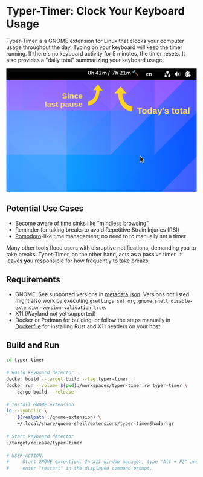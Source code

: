 # Typer-Timer: Clock Your Keyboard Usage

Typer-Timer is a GNOME extension for Linux that clocks your computer usage throughout the day. Typing on your keyboard will keep the timer running. If there's no keyboard activity for 5 minutes, the timer resets. It also provides a "daily total" summarizing your keyboard usage.

![GNOME extension demo](docs/gnome-extension-demo.png)

## Potential Use Cases

* Become aware of time sinks like "mindless browsing"
* Reminder for taking breaks to avoid Repetitive Strain Injuries (RSI)
* [Pomodoro](https://en.wikipedia.org/wiki/Pomodoro_Technique)-like time management; no need to to manually set a timer

Many other tools flood users with disruptive notifications, demanding you to take breaks.
Typer-Timer, on the other hand, acts as a passive timer.
It leaves **you** responsible for how frequently to take breaks.

## Requirements

* GNOME. See supported versions in [metadata.json](gnome-extension/metadata.json). Versions not listed might also work by executing `gsettings set org.gnome.shell disable-extension-version-validation true`.
* X11 (Wayland not yet supported)
* Docker or Podman for building, or follow the steps manually in [Dockerfile](Dockerfile) for installing Rust and X11 headers on your host

## Build and Run

```bash
cd typer-timer

# Build keyboard detector
docker build --target build --tag typer-timer .
docker run --volume $(pwd):/workspaces/typer-timer:rw typer-timer \
    cargo build --release

# Install GNOME extension
ln --symbolic \
    $(realpath ./gnome-extension) \
    ~/.local/share/gnome-shell/extensions/typer-timer@hadar.gr

# Start keyboard detector
./target/release/typer-timer

# USER ACTION:
#     Start GNOME extention. In X11 window manager, type "Alt + F2" and
#     enter "restart" in the displayed command prompt.
```
